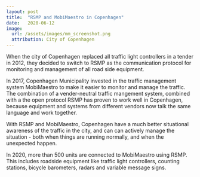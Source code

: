 ```yaml
---
layout: post
title:  "RSMP and MobiMaestro in Copenhagen"
date:   2020-06-12
image:
  url: /assets/images/mm_screenshot.png
  attribution: City of Copenhagen
---
```


When the city of Copenhagen replaced all traffic light controllers in a tender in 2012, they decided to switch to RSMP as the communication protocol for monitoring and management of all road side equipment.

In 2017, Copenhagen Municipality invested in the traffic management system MobiMaestro to make it easier to monitor and manage the traffic. The combination of a vender-neutral traffic mangement system, combined with a the open protocol RSMP has proven to work well in Copenhagen, because equipment and systems from different vendors now talk the same language and work together.

With RSMP and MobiMaestro, Copenhagen have a much better situational awareness of the traffic in the city, and can can actively manage the situation - both when things are running normally, and when the unexpected happen.

In 2020, more than 500 units are connected to MobiMaestro using RSMP. This includes roadside equipment like traffic light controllers, counting stations, bicycle barometers, radars and variable message signs.
